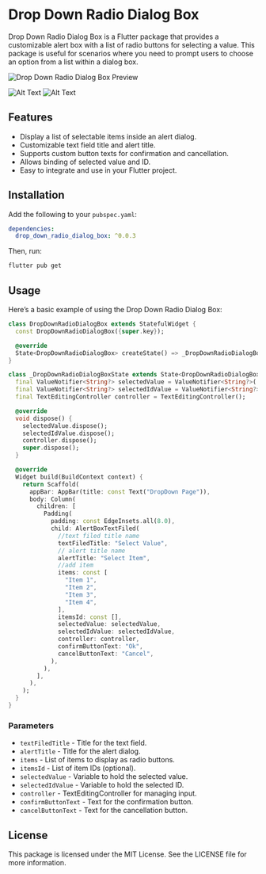 # Drop Down Radio Dialog Box

Drop Down Radio Dialog Box is a Flutter package that provides a customizable alert box with a list of radio buttons for selecting a value. This package is useful for scenarios where you need to prompt users to choose an option from a list within a dialog box.


![Drop Down Radio Dialog Box Preview](https://github.com/itsSaiful/drop-down-radio-dialog-box/blob/main/drop_down.gif)

![Alt Text](hompage.png) ![Alt Text](dialog_page.png)


## Features

* Display a list of selectable items inside an alert dialog.
* Customizable text field title and alert title.
* Supports custom button texts for confirmation and cancellation.
* Allows binding of selected value and ID.
* Easy to integrate and use in your Flutter project.

## Installation

Add the following to your `pubspec.yaml`:

```yaml
dependencies:
  drop_down_radio_dialog_box: ^0.0.3
```

Then, run:

```bash
flutter pub get
```

## Usage

Here’s a basic example of using the Drop Down Radio Dialog Box:

```dart
class DropDownRadioDialogBox extends StatefulWidget {
  const DropDownRadioDialogBox({super.key});

  @override
  State<DropDownRadioDialogBox> createState() => _DropDownRadioDialogBoxState();
}

class _DropDownRadioDialogBoxState extends State<DropDownRadioDialogBox> {
  final ValueNotifier<String?> selectedValue = ValueNotifier<String?>('');
  final ValueNotifier<String?> selectedIdValue = ValueNotifier<String?>('');
  final TextEditingController controller = TextEditingController();

  @override
  void dispose() {
    selectedValue.dispose();
    selectedIdValue.dispose();
    controller.dispose();
    super.dispose();
  }

  @override
  Widget build(BuildContext context) {
    return Scaffold(
      appBar: AppBar(title: const Text("DropDown Page")),
      body: Column(
        children: [
          Padding(
            padding: const EdgeInsets.all(8.0),
            child: AlertBoxTextFiled(
              //text filed title name
              textFiledTitle: "Select Value",
              // alert title name
              alertTitle: "Select Item",
              //add item
              items: const [
                "Item 1",
                "Item 2",
                "Item 3",
                "Item 4",
              ],
              itemsId: const [],
              selectedValue: selectedValue,
              selectedIdValue: selectedIdValue,
              controller: controller,
              confirmButtonText: "Ok",
              cancelButtonText: "Cancel",
            ),
          ),
        ],
      ),
    );
  }
}
```

### Parameters

* `textFiledTitle` - Title for the text field.
* `alertTitle` - Title for the alert dialog.
* `items` - List of items to display as radio buttons.
* `itemsId` - List of item IDs (optional).
* `selectedValue` - Variable to hold the selected value.
* `selectedIdValue` - Variable to hold the selected ID.
* `controller` - TextEditingController for managing input.
* `confirmButtonText` - Text for the confirmation button.
* `cancelButtonText` - Text for the cancellation button.

## License

This package is licensed under the MIT License. See the LICENSE file for more information.
